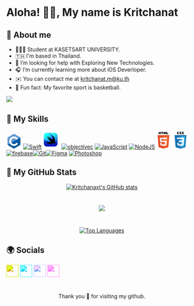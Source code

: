 <h1>Aloha! 👋🏻, My name is Kritchanat</h1>

💫 About me
----------------------------
* 🧑🏻‍🎓 Student at KASETSART UNIVERSITY.
* 🇹🇭 I'm based in Thailand.
* 🫠 I’m looking for help with Exploring New Technologies.
* 🎧 I’m currently learning more about iOS Deverloper.
* ✉️ You can contact me at kritchanat.m@ku.th
* 🏀 Fun fact: My favorite sport is basketball.

<a href="https://www.github.com/Kritchanaxt" target="_blank" rel="noreferrer"><img src="https://img.shields.io/github/followers/Kritchanaxt?logo=github&style=for-the-badge&color=6366f1&labelColor=0f172a" /></a>

 🧬 My Skills
----------------------------

<p align="left">
<a href="https://www.cprogramming.com/" target="_blank" rel="noreferrer"><img src="https://raw.githubusercontent.com/devicons/devicon/master/icons/c/c-original.svg" alt="c" width="40" height="40" /></a> <a href="https://developer.apple.com/swift/" target="_blank" rel="noreferrer"><img src="https://raw.githubusercontent.com/danielcranney/readme-generator/main/public/icons/skills/swift-colored.svg" width="36" height="36" alt="Swift" /><a href="https://developer.apple.com/swiftui/" target="_blank" rel="noreferrer"><svg xmlns="http://www.w3.org/2000/svg" x="0px" y="0px" width="48" height="48" viewBox="0 0 48 48">
<radialGradient id="LYQUbLCUr5f7yOz~opfH_a_3cCrxzZF7LfB_gr1" cx="23.941" cy="4.412" r="54.398" gradientTransform="matrix(1 0 0 .6044 0 1.745)" gradientUnits="userSpaceOnUse"><stop offset=".202" stop-color="#27f5f1"></stop><stop offset=".29" stop-color="#25e2ee"></stop><stop offset=".468" stop-color="#20b1e7"></stop><stop offset=".717" stop-color="#1963db"></stop><stop offset=".857" stop-color="#1434d4"></stop><stop offset="1" stop-color="#0015b5"></stop></radialGradient><path fill="url(#LYQUbLCUr5f7yOz~opfH_a_3cCrxzZF7LfB_gr1)" d="M34.249,42H13.751C9.47,42,6,38.53,6,34.249v-10.78L21,6h13.248C38.53,6,42,9.47,42,13.751 v20.497C42,38.53,38.53,42,34.249,42z"></path><path fill="#1a5cf9" d="M21,6L6,23.469c4.325,5.751,14.813,9.78,21.688,3.468c4-5,1.688-13.188-1.313-15.875 C24.868,9.712,23.064,7.77,21,6z"></path><path fill="#21aaf5" d="M21,6L6,21.683v1.786c5.079,3.953,13.005,5.51,18.563,0.406c4-5,1.688-13.188-1.313-15.875 C22.613,7.43,21.848,6.735,21,6z"></path><path fill="#25e0f2" d="M6,18.477v3.206c4.686,1.975,10.315,1.966,14.563-1.933C23.787,15.72,23.033,9.622,21,6h-3.15 L6,18.477z"></path><path fill="#18ffff" d="M13.751,6C9.47,6,6,9.47,6,13.751v4.726c3.476,0.382,7.055-0.459,9.979-3.144 c2.119-2.649,2.46-6.188,1.871-9.333H13.751z"></path><path d="M12.608,14.87c0,0,6.833,10.327,12.578,13.82c-2.174,0.699-6.894,3.555-15.124-1.492c2.096,2.873,5.807,8.635,14.891,8.092 c3.183-0.155,5.124-1.165,6.91-1.863c1.786-0.698,3.494-0.621,4.969,2.019c0.311-2.407,0.388-4.659-2.096-7.221 c0,0,2.456-9.363-8.001-16.751c2.174,4.348,3.433,6.8,2.411,12.791c-2.329-1.553-10.931-8.48-12.872-10.732 c1.398,2.485,5.419,7.936,6.816,9.334C20.606,21.159,12.608,14.87,12.608,14.87z"></path>
</svg></a> <a href="https://developer.apple.com/library/archive/documentation/Cocoa/Conceptual/ProgrammingWithObjectiveC/Introduction/Introduction.html" target="_blank" rel="noreferrer"> <img src="https://www.vectorlogo.zone/logos/apple_objectivec/apple_objectivec-icon.svg" alt="objectivec" width="40" height="40" alt="Objective-C"/></a> <a href="https://developer.mozilla.org/en-US/docs/Web/JavaScript" target="_blank" rel="noreferrer"><img src="https://raw.githubusercontent.com/danielcranney/readme-generator/main/public/icons/skills/javascript-colored.svg" width="36" height="36" alt="JavaScript" /></a> <a href="https://nodejs.org/en/" target="_blank" rel="noreferrer"><img src="https://raw.githubusercontent.com/danielcranney/readme-generator/main/public/icons/skills/nodejs-colored.svg" width="36" height="36" alt="NodeJS" /></a><a href="[https://www.w3.org/html/](https://developer.mozilla.org/en-US/docs/Glossary/HTML5)" target="_blank" rel="noreferrer"><img src="https://raw.githubusercontent.com/devicons/devicon/master/icons/html5/html5-original-wordmark.svg" alt="html5" width="45" height="45"/></a><a href="https://www.w3schools.com/css/" target="_blank" rel="noreferrer"><img src="https://raw.githubusercontent.com/devicons/devicon/master/icons/css3/css3-original-wordmark.svg" alt="css3" width="45" height="45"/></a><a href="https://firebase.google.com/" target="_blank" rel="noreferrer"><img src="https://www.vectorlogo.zone/logos/firebase/firebase-icon.svg" alt="firebase" width="40" height="40" /><a href="https://git-scm.com/" target="_blank" rel="noreferrer"><img src="https://raw.githubusercontent.com/danielcranney/readme-generator/main/public/icons/skills/git-colored.svg" width="36" height="36" alt="Git" /></a><a href="https://www.figma.com/" target="_blank" rel="noreferrer"><img src="https://raw.githubusercontent.com/danielcranney/readme-generator/main/public/icons/skills/figma-colored.svg" width="36" height="36" alt="Figma" /></a> <a href="https://www.adobe.com/uk/products/photoshop.html" target="_blank" rel="noreferrer"><img src="https://raw.githubusercontent.com/danielcranney/readme-generator/main/public/icons/skills/photoshop-colored.svg" width="36" height="36" alt="Photoshop" /></a>
</p>

🔭 My GitHub Stats
----------------------------
 
<p align="center">
<a href="http://www.github.com/Kritchanaxt"><img src="https://github-readme-stats.vercel.app/api?username=Kritchanaxt&show_icons=true&hide=&count_private=true&title_color=ef4444&text_color=14b8a6&icon_color=6366f1&bg_color=0f172a&hide_border=true&show_icons=true" alt="Kritchanaxt's GitHub stats" /></a>
</p>
<h1></h1>
<p align="center">
<a href="http://www.github.com/Kritchanaxt"><img src="https://github-readme-streak-stats.herokuapp.com/?user=Kritchanaxt&stroke=14b8a6&background=0f172a&ring=ef4444&fire=ef4444&currStreakNum=14b8a6&currStreakLabel=ef4444&sideNums=14b8a6&sideLabels=14b8a6&dates=14b8a6&hide_border=true" /></a>
</p>
<h1></h1>
<p align="center">
 <a href="https://github.com/Kritchanaxt" align="left"><img src="https://github-readme-stats.vercel.app/api/top-langs/?username=Kritchanaxt&langs_count=10&title_color=ef4444&text_color=14b8a6&icon_color=6366f1&bg_color=0f172a&hide_border=true&locale=en&custom_title=Top%20%Languages" alt="Top Languages" /></a>
</p>

🌍 Socials
----------------------------
<p align="left">
    <a href="https://www.github.com/Kritchanaxt" target="_blank" rel="noreferrer"><img src="https://raw.githubusercontent.com/danielcranney/readme-generator/main/public/icons/socials/github.svg" width="32" height="32" style="filter: invert(0%) sepia(100%) saturate(1000%) hue-rotate(10deg);"/></a> <a href="http://www.instagram.com/kritchanaxt._/" target="_blank" rel="noreferrer"><img src="https://raw.githubusercontent.com/danielcranney/readme-generator/main/public/icons/socials/instagram.svg" width="32" height="32" style="filter: invert(0%) sepia(100%) saturate(1000%) hue-rotate(150deg);"/></a> <a href="https://www.linkedin.com/in/kritchanat-malaikwan-153374284?utm_source=share&utm_campaign=share_via&utm_content=profile&utm_medium=android_app" target="_blank" rel="noreferrer"><img src="https://raw.githubusercontent.com/danielcranney/readme-generator/main/public/icons/socials/linkedin.svg" width="32" height="32" style="filter: invert(0%) sepia(100%) saturate(1000%) hue-rotate(190deg);"/></a> <a href="https://www.threads.net/@kritchanaxt._" target="_blank" rel="noreferrer"><img src="https://raw.githubusercontent.com/danielcranney/readme-generator/main/public/icons/socials/threads.svg" width="32" height="32" style="filter: invert(0%) sepia(100%) saturate(1000%) hue-rotate(250deg);"/></a>
</p>

<h1></h1>
<p align="center">
<a>Thank you 💖 for visiting my github.<a>


